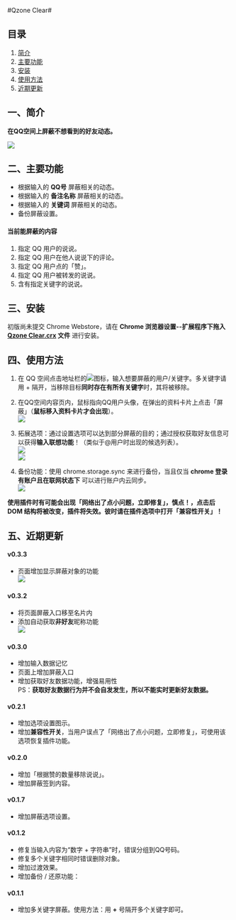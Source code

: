 
#Qzone Clear#

## 目录 ##
1. [简介](#intro)
2. [主要功能](#features)
3. [安装](#install)
4. [使用方法](#use)
5. [近期更新](#update)

<a name="intro"></a>
## 一、简介 ##

**在QQ空间上屏蔽不想看到的好友动态。**  

![](http://i.imgur.com/r3Y29Ds.jpg)

<a name="features"></a>
## 二、主要功能 ##
- 根据输入的 **QQ号** 屏蔽相关的动态。
- 根据输入的 **备注名称** 屏蔽相关的动态。
- 根据输入的 **关键词** 屏蔽相关的动态。
- 备份屏蔽设置。

#### 当前能屏蔽的内容 ####
1. 指定 QQ 用户的说说。
2. 指定 QQ 用户在他人说说下的评论。
3. 指定 QQ 用户点的「赞」。
4. 指定 QQ 用户被转发的说说。
5. 含有指定关键字的说说。

<a name="install"></a>
## 三、安装 ##
初版尚未提交 Chrome Webstore，请在 **Chrome 浏览器设置--扩展程序下拖入 [Qzone Clear.crx](https://github.com/idiotWu/Qzone-Clear/blob/master/Qzone%20Clear.crx?raw=true) 文件** 进行安装。

<a name="use"></a>
## 四、使用方法 ##
1. 在 QQ 空间点击地址栏的![](http://i.imgur.com/5NxkBXZ.jpg)图标，输入想要屏蔽的用户/关键字。多关键字请用 + 隔开，当移除目标**同时存在有所有关键字**时，其将被移除。

2. 在QQ空间内容页内，鼠标指向QQ用户头像，在弹出的资料卡片上点击「屏蔽」（**鼠标移入资料卡片才会出现**）。  
![](http://i.imgur.com/IzPrbwB.jpg)

3. 拓展选项：通过设置选项可以达到部分屏蔽的目的；通过授权获取好友信息可以获得**输入联想功能**！（类似于@用户时出现的候选列表）。  
![](http://i.imgur.com/PheRJ7O.jpg)  
![](http://i.imgur.com/0e25lRf.jpg)

4. 备份功能：使用 chrome.storage.sync 来进行备份，当且仅当 **chrome 登录有账户且在联网状态下** 可以进行账户内云同步。  
![](http://i.imgur.com/E6gAMck.jpg)


**使用插件时有可能会出现「网络出了点小问题，立即修复」，慎点！，点击后 DOM 结构将被改变，插件将失效。彼时请在插件选项中打开「兼容性开关」！**


<a name="update"></a>
## 五、近期更新 ##
#### v0.3.3 ####
- 页面增加显示屏蔽对象的功能  
![](http://i.imgur.com/WZB3QzW.jpg)

#### v0.3.2 ####
- 将页面屏蔽入口移至名片内
- 添加自动获取**非好友**昵称功能  
![](http://i.imgur.com/yaHqn83.png)

#### v0.3.0 ####
- 增加输入数据记忆
- 页面上增加屏蔽入口
- 增加获取好友数据功能，增强易用性  
PS：**获取好友数据行为并不会自发发生，所以不能实时更新好友数据。**  

#### v0.2.1 ####
- 增加选项设置图示。  
- 增加**兼容性开关**，当用户误点了「网络出了点小问题，立即修复」，可使用该选项恢复插件功能。  

#### v0.2.0 ####
- 增加「根据赞的数量移除说说」。
- 增加屏蔽签到内容。  

#### v0.1.7 ####
- 增加屏蔽选项设置。  

#### v0.1.2 ####
- 修复当输入内容为“数字 + 字符串”时，错误分组到QQ号码。
- 修复多个关键字相同时错误删除对象。
- 增加过渡效果。
- 增加备份 / 还原功能：

#### v0.1.1 ####
- 增加多关键字屏蔽。使用方法：用 **+** 号隔开多个关键字即可。
